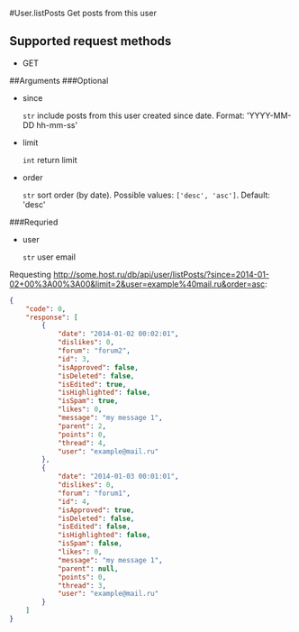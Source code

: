 #User.listPosts
Get posts from this user

## Supported request methods 
* GET

##Arguments
###Optional
* since

   ```str``` include posts from this user created since date. Format: 'YYYY-MM-DD hh-mm-ss'
* limit

   ```int``` return limit

* order

   ```str``` sort order (by date). Possible values: ```['desc', 'asc']```. Default: 'desc'


###Requried
* user

   ```str``` user email


Requesting http://some.host.ru/db/api/user/listPosts/?since=2014-01-02+00%3A00%3A00&limit=2&user=example%40mail.ru&order=asc:
```json
{
    "code": 0,
    "response": [
        {
            "date": "2014-01-02 00:02:01",
            "dislikes": 0,
            "forum": "forum2",
            "id": 3,
            "isApproved": false,
            "isDeleted": false,
            "isEdited": true,
            "isHighlighted": false,
            "isSpam": true,
            "likes": 0,
            "message": "my message 1",
            "parent": 2,
            "points": 0,
            "thread": 4,
            "user": "example@mail.ru"
        },
        {
            "date": "2014-01-03 00:01:01",
            "dislikes": 0,
            "forum": "forum1",
            "id": 4,
            "isApproved": true,
            "isDeleted": false,
            "isEdited": false,
            "isHighlighted": false,
            "isSpam": false,
            "likes": 0,
            "message": "my message 1",
            "parent": null,
            "points": 0,
            "thread": 3,
            "user": "example@mail.ru"
        }
    ]
}
```
